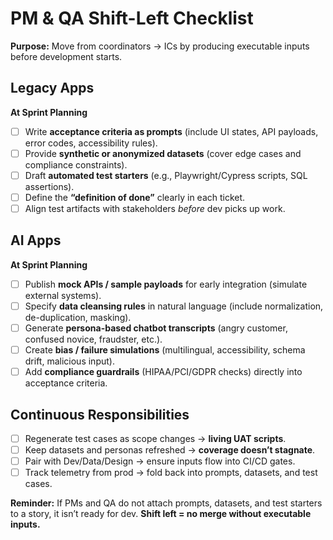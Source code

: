 # PM & QA Shift-Left Checklist

**Purpose:** Move from coordinators → ICs by producing executable inputs before development starts.

## Legacy Apps

**At Sprint Planning**

* [ ] Write **acceptance criteria as prompts** (include UI states, API payloads, error codes, accessibility rules).
* [ ] Provide **synthetic or anonymized datasets** (cover edge cases and compliance constraints).
* [ ] Draft **automated test starters** (e.g., Playwright/Cypress scripts, SQL assertions).
* [ ] Define the **“definition of done”** clearly in each ticket.
* [ ] Align test artifacts with stakeholders *before* dev picks up work.

## AI Apps

**At Sprint Planning**

* [ ] Publish **mock APIs / sample payloads** for early integration (simulate external systems).
* [ ] Specify **data cleansing rules** in natural language (include normalization, de-duplication, masking).
* [ ] Generate **persona-based chatbot transcripts** (angry customer, confused novice, fraudster, etc.).
* [ ] Create **bias / failure simulations** (multilingual, accessibility, schema drift, malicious input).
* [ ] Add **compliance guardrails** (HIPAA/PCI/GDPR checks) directly into acceptance criteria.

## Continuous Responsibilities

* [ ] Regenerate test cases as scope changes → **living UAT scripts**.
* [ ] Keep datasets and personas refreshed → **coverage doesn’t stagnate**.
* [ ] Pair with Dev/Data/Design → ensure inputs flow into CI/CD gates.
* [ ] Track telemetry from prod → fold back into prompts, datasets, and test cases.

**Reminder:** If PMs and QA do not attach prompts, datasets, and test starters to a story, it isn’t ready for dev. **Shift left = no merge without executable inputs.**
